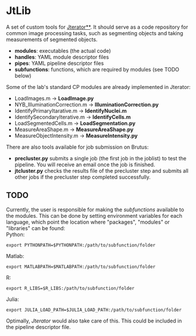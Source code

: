 JtLib
=====

A set of custom tools for [Jterator**](https://github.com/HackerMD/Jterator).
It should serve as a code repository for common image processing tasks, such as segmenting objects and taking measurements of segmented objects. 
    
* **modules**: executables (the actual code)       
* **handles**:  YAML module descriptor files    
* **pipes**: YAML pipeline descriptor files     
* **subfunctions**: functions, which are required by modules (see TODO below)   

Some of the lab's standard CP modules are already implemented in Jterator:

* LoadImages.m -> **LoadImage.py**     
* NYB_IlluminationCorrection.m -> **IlluminationCorrection.py**    
* IdentifyPrimaryItarative.m -> **IdentifyNuclei.m**   
* IdentifySecondaryIterative.m -> **IdentifyCells.m**     
* LoadSegmentedCells.m -> **LoadSegmentation.py**
* MeasureAreaShape.m -> **MeasureAreaShape.py**   
* MeasureObjectIntensity.m -> **MeasureIntensity.py**
    
There are also tools available for job submission on Brutus:    
* **precluster.py** submits a single job (the first job in the joblist) to test the pipeline. You will receive an email once the job is finished.    
* **jtcluster.py** checks the results file of the precluster step and submits all other jobs if the precluster step completed successfully. 


TODO
----

Currently, the user is responsible for making the *subfunctions* available to the modules.
This can be done by setting environment variables for each language, which point the location where "packages", "modules" or "libraries" can be found:       
Python:  
```{bash}
export PYTHONPATH=$PYTHONPATH:/path/to/subfunction/folder
```

Matlab:     
```{bash}
export MATLABPATH=$MATLABPATH:/path/to/subfunction/folder
```

R:  
```{bash}
export R_LIBS=$R_LIBS:/path/to/subfunction/folder
```

Julia:      
```{bash}
export JULIA_LOAD_PATH=$JULIA_LOAD_PATH:/path/to/subfunction/folder
```

Optimally, *Jterator* would also take care of this. This could be included in the pipeline descriptor file.
